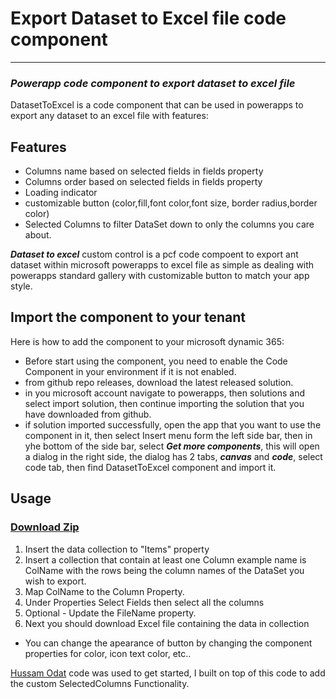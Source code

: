 # Export Dataset to Excel file code component
---
### _Powerapp code component to export dataset to excel file_

DatasetToExcel is a code component that can be used in powerapps to export any dataset to an excel file with features:

## Features

- Columns name based on selected fields in fields property
- Columns order based on selected fields in fields property
- Loading indicator
- customizable button (color,fill,font color,font size, border radius,border color)
- Selected Columns to filter DataSet down to only the columns you care about. 


**_Dataset to excel_** custom control is a pcf code compoent to export ant dataset within microsoft powerapps to excel file as simple as dealing with powerapps standard gallery
with customizable button to match your app style.

## Import the component to your tenant

Here is how to add the component to your microsoft dynamic 365:
- Before start using the component, you need to enable the Code Component in your environment if it is not enabled.
- from github repo releases, download the latest released solution.
- in you microsoft account navigate to powerapps, then solutions and select import solution, then continue importing the solution that you have downloaded from github.
- if solution imported successfully, open the app that you want to use the component in it, then select Insert menu form the left side bar, then in yhe bottom of the side bar, select **_Get more components_**, this will open a dialog in the right side, the dialog has 2 tabs, **_canvas_** and **_code_**, select code tab, then find DatasetToExcel component and import it.


## Usage

### [Download Zip](https://github.com/ChrisMcKee1/power-platform-pcf/raw/main/PCF/DatasetToExcel/ExcelExporter.zip)

1. Insert the data collection to "Items" property
2. Insert a collection that contain at least one Column example name is ColName with the rows being the column names of the DataSet you wish to export.
3. Map ColName to the Column Property.
4. Under Properties Select Fields then select all the columns
5. Optional - Update the FileName property.
6. Next you should download Excel file containing the data in collection

- You can change the apearance of button by changing the component properties for color, icon text color, etc..

[Hussam Odat](https://www.linkedin.com/in/hussam-odat-5075aa73) code was used to get started, I built on top of this code to add the custom SelectedColumns Functionality.

